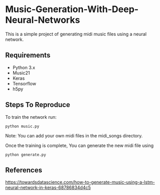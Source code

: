 # Music-Generation-With-Deep-Neural-Networks
This is a simple project of generating midi music files using a neural network.

## Requirements
* Python 3.x
* Music21
* Keras
* Tensorflow
* h5py

## Steps To Reproduce

To train the network run:
```
python music.py
```
Note: You can add your own midi files in the midi_songs directory.

Once the training is complete, You can generate the new midi file using
```
python generate.py
```

## References
https://towardsdatascience.com/how-to-generate-music-using-a-lstm-neural-network-in-keras-68786834d4c5
